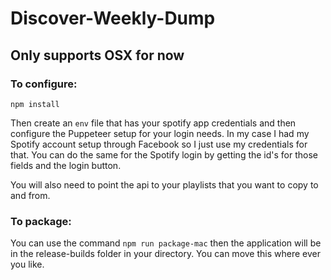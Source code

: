 # Discover-Weekly-Dump
## **Only supports OSX for now**
### To configure: 

```
npm install
```
Then create an ```env``` file that has your spotify app credentials and then configure the Puppeteer setup for your login needs. In my case I had my Spotify account setup through Facebook so I just use my credentials for that. You can do the same for the Spotify login by getting the id's for those fields and the login button. 

You will also need to point the api to your playlists that you want to copy to and from.

### To package: 

You can use the command ```npm run package-mac``` then the application will be in the release-builds folder in your directory. You can move this where ever you like. 